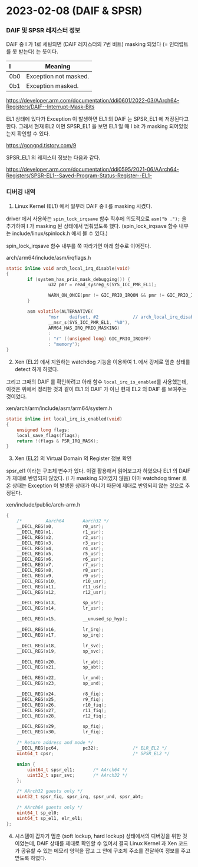 # 2023-02-08 (DAIF & SPSR)

### DAIF 및 SPSR 레지스터 정보

DAIF 중 I 가 1로 세팅되면 (DAIF 레지스터의 7번 비트) masking 되었다  (= 인터럽트를 못 받는다) 는 뜻이다.

| I    | Meaning               |
| :--- | --------------------- |
| 0b0  | Exception not masked. |
| 0b1  | Exception masked.     |

https://developer.arm.com/documentation/ddi0601/2022-03/AArch64-Registers/DAIF--Interrupt-Mask-Bits



EL1 상태에 있다가 Exception 이 발생하면 EL1 의 DAIF 는 SPSR_EL1 에 저장된다고 한다. 그래서 현재 EL2 이면 SPSR_EL1 을 보면 EL1 일 때 I bit 가 masking 되어있었는지 확인할 수 있다.

https://gongpd.tistory.com/9

SPSR_EL1 의 레지스터 정보는 다음과 같다.

https://developer.arm.com/documentation/ddi0595/2021-06/AArch64-Registers/SPSR-EL1--Saved-Program-Status-Register--EL1-



### 디버깅 내역

1. Linux Kernel (EL1) 에서 일부러 DAIF 중 I 를 masking 시켰다.

driver 에서 사용하는 `spin_lock_irqsave` 함수 직후에 의도적으로 `asm("b .");` 을 추가하여 I 가 masking 된 상태에서 멈춰있도록 했다. (spin_lock_irqsave 함수 내부는 include/linux/spinlock.h 에서 볼 수 있다.)

spin_lock_irqsave 함수 내부를 쭉 따라가면 아래 함수로 이어진다.

arch/arm64/include/asm/irqflags.h

```c
static inline void arch_local_irq_disable(void)
{
        if (system_has_prio_mask_debugging()) {
                u32 pmr = read_sysreg_s(SYS_ICC_PMR_EL1);

                WARN_ON_ONCE(pmr != GIC_PRIO_IRQON && pmr != GIC_PRIO_IRQOFF);
        }

        asm volatile(ALTERNATIVE(
                "msr    daifset, #2             // arch_local_irq_disable",
                __msr_s(SYS_ICC_PMR_EL1, "%0"),
                ARM64_HAS_IRQ_PRIO_MASKING)
                :
                : "r" ((unsigned long) GIC_PRIO_IRQOFF)
                : "memory");
}

```

2. Xen (EL2) 에서 지원하는 watchdog 기능을 이용하여 1. 에서 강제로 멈춘 상태를 detect 하게 하였다.

그리고 그때의 DAIF 를 확인하려고 아래 함수 `local_irq_is_enabled`를 사용했는데, 이것은 위에서 정리한 것과 같이 EL1 의 DAIF 가 아닌 현재 EL2 의 DAIF 를 보여주는 것이었다.

xen/arch/arm/include/asm/arm64/system.h

```c
static inline int local_irq_is_enabled(void)
{
    unsigned long flags;
    local_save_flags(flags);
    return !(flags & PSR_IRQ_MASK);
}
```

3. Xen (EL2) 의 Virtual Domain 의 Register 정보 확인

spsr_el1 이라는 구조체 변수가 있다. 이걸 활용해서 읽어보고자 하였으나 EL1 의 DAIF 가 제대로 반영되지 않았다. (I 가 masking 되어있지 않음) 아마 watchdog timer 로 온 상태는 Exception 이 발생한 상태가 아니기 때문에 제대로 반영되지 않는 것으로 추정된다.

xen/include/public/arch-arm.h

```c
{
    /*         Aarch64       Aarch32 */
    __DECL_REG(x0,           r0_usr);
    __DECL_REG(x1,           r1_usr);
    __DECL_REG(x2,           r2_usr);
    __DECL_REG(x3,           r3_usr);
    __DECL_REG(x4,           r4_usr);
    __DECL_REG(x5,           r5_usr);
    __DECL_REG(x6,           r6_usr);
    __DECL_REG(x7,           r7_usr);
    __DECL_REG(x8,           r8_usr);
    __DECL_REG(x9,           r9_usr);
    __DECL_REG(x10,          r10_usr);
    __DECL_REG(x11,          r11_usr);
    __DECL_REG(x12,          r12_usr);

    __DECL_REG(x13,          sp_usr);
    __DECL_REG(x14,          lr_usr);

    __DECL_REG(x15,          __unused_sp_hyp);

    __DECL_REG(x16,          lr_irq);
    __DECL_REG(x17,          sp_irq);

    __DECL_REG(x18,          lr_svc);
    __DECL_REG(x19,          sp_svc);

    __DECL_REG(x20,          lr_abt);
    __DECL_REG(x21,          sp_abt);

    __DECL_REG(x22,          lr_und);
    __DECL_REG(x23,          sp_und);

    __DECL_REG(x24,          r8_fiq);
    __DECL_REG(x25,          r9_fiq);
    __DECL_REG(x26,          r10_fiq);
    __DECL_REG(x27,          r11_fiq);
    __DECL_REG(x28,          r12_fiq);

    __DECL_REG(x29,          sp_fiq);
    __DECL_REG(x30,          lr_fiq);

    /* Return address and mode */
    __DECL_REG(pc64,         pc32);             /* ELR_EL2 */
    uint64_t cpsr;                              /* SPSR_EL2 */

    union {
        uint64_t spsr_el1;       /* AArch64 */
        uint32_t spsr_svc;       /* AArch32 */
    };

    /* AArch32 guests only */
    uint32_t spsr_fiq, spsr_irq, spsr_und, spsr_abt;

    /* AArch64 guests only */
    uint64_t sp_el0;
    uint64_t sp_el1, elr_el1;
};
```

4. 시스템이 갑자기 멈춘 (soft lockup, hard lockup) 상태에서의 디버깅을 위한 것이었는데, DAIF 상태를 제대로 확인할 수 없어서 결국 Linux Kernel 과 Xen 코드가 공유할 수 있는 메모리 영역을 잡고 그 안에 구조체 주소를 전달하여 정보를 주고 받도록 하였다.